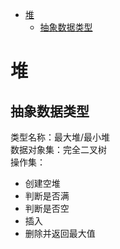- [堆](#堆)
  - [抽象数据类型](#抽象数据类型)
# 堆
## 抽象数据类型
类型名称：最大堆/最小堆  
数据对象集：完全二叉树  
操作集：  
* 创建空堆
* 判断是否满
* 判断是否空
* 插入
* 删除并返回最大值
